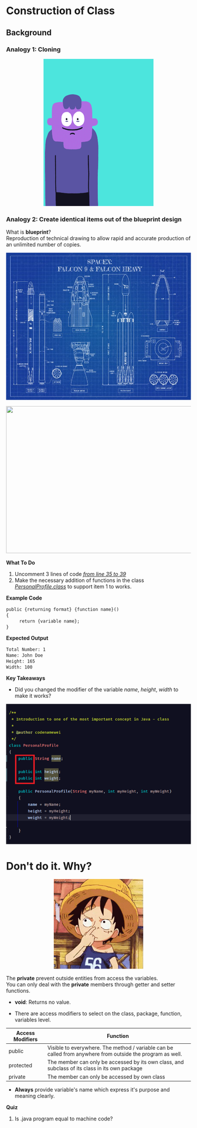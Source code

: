 # Construction of Class

## **Background**
### Analogy 1: Cloning
 <p align="center">
   <img width="300" height="400" src="metadata/cloning.gif">
 </p>  

### Analogy 2: Create identical items out of the blueprint design

 What is **blueprint**?  
 Reproduction of technical drawing to allow rapid and accurate production of an unlimited number of copies.


 <p align="center">
   <img width="550" height="400" src="metadata/spaceX.jpg">
 </p>  
 
  <p align="center">
    <img width="550" height="400" src="metadata/spaceXengine.jpg">
  </p>  
 

**What To Do**  
1. Uncomment 3 lines of code [_from line 35 to 39_](https://github.com/CertifaiAI/java-fundamentals/blob/master/java-core/src/main/java/ai/certifai/basic/ex3/BluePrint.java#L35-L39)  
2. Make the necessary addition of functions in the class [_PersonalProfile.class_]() to support item 1 to works.  

**Example Code**  
```
public {returning format} {function name}()      
{        
     return {variable name};      
}    
```


**Expected Output** 
```
Total Number: 1  
Name: John Doe  
Height: 165    
Width: 100   
```

**Key Takeaways**
- Did you changed the modifier of the variable _name_, _height_, _width_ to make it works? 

 <p align="center">
   <img src="metadata/public.png">
 </p> 
 
 # **Don't do it. Why?**
  <p align="center">
   <img src="metadata/tenor.gif">
 </p> 
 
 The **private** prevent outside entities from access the variables.  
 You can only deal with the **private** members through getter and setter functions. 
 
- **void**: Returns no value.  

- There are access modifiers to select on the class, package, function, variables level.  

| Access Modifiers | Function |
| --- | ----------- |
| public | Visible to everywhere. The method / variable can be called from anywhere from outside the program as well. |
| protected | The member can only be accessed by its own class, and subclass of its class in its own package  |
| private | The member can only be accessed by own class |
 
- **Always** provide variable's name which express it's purpose and meaning clearly.  

**Quiz** 

1. Is .java program equal to machine code?  
